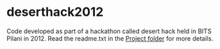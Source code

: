 deserthack2012
==============
Code developed as part of a hackathon called desert hack held in BITS Pilani in 2012. Read the readme.txt in the [Project folder](https://github.com/t27/deserthack2012/tree/master/Alpha-phi/Exotel2) for more details.
